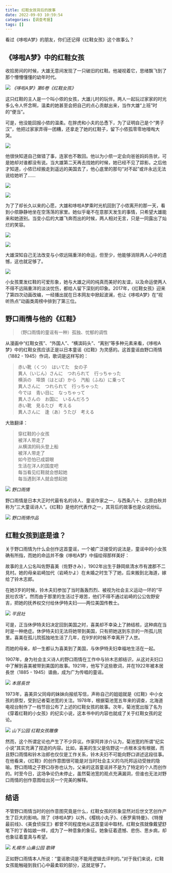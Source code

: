```yaml
---
title: 红鞋女孩背后的故事
date: 2022-09-03 10:59:54
categories: [调查考据]
tags: []
---
```



看过《哆啦A梦》的朋友，你们还记得《红鞋女孩》这个故事么？

## **《哆啦A梦》中的红鞋女孩**

收拾房间的时候，大雄无意间发现了一只破旧的红鞋。他凝视着它，思绪飘飞到了那个懵懵懂懂的幼年时代。

![](https://pica.zhimg.com/80/v2-0401c7415af25784186ffb39c756f61b_1440w.jpg?source=d16d100b)
_《哆啦A梦》第6卷《红鞋女孩》_

这只红鞋的主人是一个叫小侬的女孩，大雄儿时的玩伴。两人一起玩过家家的时光多么令人怀念啊，温柔的她甚至会把自己的点心贡献出来，当作大雄“上班”时的“便当”。

可是，他没能回报小侬的温柔。在胖虎和小夫的怂恿下，为了证明自己是个“男子汉”，他把过家家弄得一团糟，还拿走了她的红鞋子，留下小侬孤零零地嚎啕大哭。

![](https://pic1.zhimg.com/80/v2-6dfdfec2eed18f43c5456bf34569cf48_1440w.jpg?source=d16d100b)

他很快知道自己做错了事，连家也不敢回。他以为小侬一定会向爸爸妈妈告状，可是她却对谁都没有说。当大雄第二天再去找她的时候，她已经不见了踪影。之后他才知道，小侬已经搬走到遥远的美国去了，他心底里的那句“对不起”或许永远无法说给她听了……

![](https://pic1.zhimg.com/80/v2-9adce976e4026775c183a407633029f8_1440w.jpg?source=d16d100b)

![](https://pic2.zhimg.com/80/v2-acb67a24a77c325fae6f0bde3c295262_1440w.jpg?source=d16d100b)

为了了却长久以来的心愿，大雄和哆啦A梦乘时光机回到了小侬离开的那一天，看到小侬静静地坐在空荡荡的家里。她似乎毫不在意那天发生的事情，只希望大雄能来和她道别。当变小后的大雄飞奔而出的时候，两人相对无言，只是一同露出了灿烂的笑容。

![](https://pica.zhimg.com/80/v2-51ec20aefa63bd42dc481988b8e12a9c_1440w.jpg?source=d16d100b)

![](https://picx.zhimg.com/80/v2-0dee0103f582185f444b6a053b370332_1440w.jpg?source=d16d100b)

大雄深知自己无法改变与小侬远隔重洋的命运，但至少，他能够消除两人心中的遗憾，这也就足够了。

![](https://pic3.zhimg.com/80/v2-f160f0f81f4a151c64fc0f99df1d3487_1440w.jpg?source=d16d100b)

小女孩栗发红鞋的可爱形象，她与大雄之间的纯真而美好的友谊，以及命运使两人不得不远隔重洋的淡淡忧伤，都给人留下深刻的印象。2017年，《红鞋女孩》迎来了第四次动画改编，一经播出就在日本网友中掀起波澜，也让《哆啦A梦》在“视听热点”动画类周榜中排到了第三位。

## 野口雨情与他的《红鞋》

> （野口雨情的童谣有一种）孤独、忧郁的调性

从漫画中“红鞋女孩”、“外国人”、“横滨码头”、“离别”等多种元素来看，《哆啦A梦》中的红鞋女孩应该正是以日本童谣《红鞋》为灵感的。这首童谣由野口雨情（1882 - 1945）作词，歌词是这样写的：

> 赤い靴（くつ）　はいてた　女の子  
> 異人（いじん）さんに　つれられて　行っちゃった  
> 横浜の　埠頭（はとば）から　汽船（ふね）に乗って  
> 異人さんに　つれられて　行っちゃった  
> 今では　青い目に　なっちゃって  
> 異人さんの　お国に　いるんだろう  
> 赤い靴　見るたび　考える  
> 異人さんに　逢（あ）うたび　考える

大致翻译：

> 穿红鞋的小女孩  
> 被洋人带走了  
> 从横滨的码头登上船  
> 被洋人带走了  
> 如今恐怕已成碧眼  
> 生活在洋人的国度吧  
> 每当看见红鞋就会想起她  
> 每当遇到洋人就会想起她

![](https://pic1.zhimg.com/80/v2-a142d4bcdd447d60c548d1bfe207b9b2_1440w.jpg?source=d16d100b)
_野口雨情_

野口雨情是日本大正时代最有名的诗人、童谣作家之一，与西条八十、北原白秋并称为“三大童谣诗人”。《红鞋》是他的代表作之一，其背后的故事也是众说纷纭。

![](https://pica.zhimg.com/80/v2-6941a4391f41f1a3d254affbf26733bf_1440w.jpg?source=d16d100b)
_野口雨情作品_

## 红鞋女孩到底是谁？

关于野口雨情为什么会创作这首童谣，一个被广泛接受的说法是，童谣中的小女孩确有所指，而她的命运并不像《哆啦A梦》中描绘得那样美好：

故事的主人公名叫佐野喜美（佐野きみ），1902年出生于静岡県清水市有渡郡不二見村。她的母亲岩崎加代（岩崎かよ）在未婚之时生下了她，后来搬到北海道，嫁给了铃木志郎。

在她3岁的时候，铃木夫妇参加了当时轰轰烈烈、被视为社会主义运动一环的“平民社农场”。然而由于那里的生活过于艰苦，他们不得不通过岩崎的公公佐野安吉，把她的抚养权交付给休伊特夫妇——两位美国传教士。

![](https://pic1.zhimg.com/80/v2-671d88432ffc364a082fb22e5837dec0_1440w.jpg?source=d16d100b)
_平民社_

可是，正当休伊特夫妇决定回到美国之时，喜美却不幸染上了肺结核，这种病在当时是一种绝症。休伊特夫妇无法将她带到美国，只有把她送到东京的一所孤儿院里。喜美在孤儿院孤独地生活了几年，在9岁的时候不幸离开了人世。

而她的母亲，却一生都认为喜美到了美国，与休伊特夫妇幸福地生活在一起。

1907年，身为社会主义诗人的野口雨情在工作中与铃木志郎结识，从这对夫妇口中了解到喜美被带到美国的故事。1921年，他写下这些歌词，并在1922年被本居長世（1885 - 1945）谱曲，成为广为传唱的童谣。

![](https://pica.zhimg.com/80/v2-26b58a6156eda91e8a0ef939b4676ad3_1440w.jpg?source=d16d100b)
_本居長世_

1973年，喜美异父同母的妹妹向报纸写信，声称自己的姐姐就是《红鞋》中小女孩的原型，受到记者菊池宽的关注。1978年，根据菊池宽五年来的调查，北海道电视台制作了一档节目公布了上述的红鞋女孩的故事。次年，菊池宽出版了名为《穿着红鞋的小女孩》的纪实小说，这本书中的内容也就成了关于红鞋女孩的定论。

![](https://pic3.zhimg.com/80/v2-ec845816b9327ff086d534123a05c241_1440w.jpg?source=d16d100b)
_山下公园 红鞋女孩雕像_

然而，这个所谓定论也产生了不少异议。作家阿井涉介认为，菊池宽的所谓“纪实小说”其实充满了捏造的内容。比如，喜美的生父是佐野这一点根本没有根据，而且野口雨情和铃木治郎也仅仅是工作关系，铃木夫妇不可能向野口讲述这段往事。在他看来，《红鞋》的创作意图很可能是对当时社会主义的乌托邦运动受挫的隐喻。野口雨晴之子野口存弥也认为，父亲的这首童谣并不是为了特定的个人而创作的。时至今日，这场争论仍未停止，虽然菊池宽的观点充满漏洞，但谁也无法对野口雨情的创作意图给出另一个完美的解释。

## 结语

不管野口雨情当时的创作意图究竟是什么，红鞋女孩的形象显然对后世文艺创作产生了巨大的影响。除了《哆啦A梦》以外，《樱桃小丸子》、《泰罗奥特曼》、《特搜最前线》、《美食侦探王》都曾不同程度地从这首童谣中取材。红鞋女孩就像戴望舒笔下的丁香姑娘一样，成为了一种意象的象征。她象征着遗憾、悲伤、思乡病，却也象征着童真与希望。

![](https://picx.zhimg.com/80/v2-921b66b6c5de5730694500070fec1195_1440w.jpg?source=d16d100b)
_札幌市 山鼻公园 歌碑_

正如野口雨情本人所说：“童谣歌词是不能用逻辑去评判的。”对于我们来说，红鞋女孩能触碰到我们心中最柔软的部分，这就足够了。